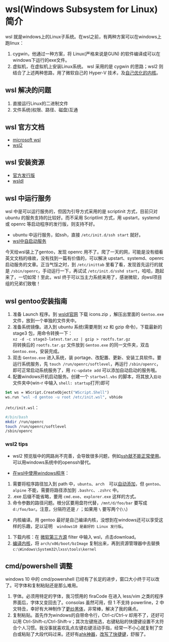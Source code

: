# wsl(Windows Subsystem for Linux) 简介
wsl 就是windows上的Linux子系统。在wsl之前，有两种方案可以在windows上跑linux：
1. cygwin，他通过一种方案，将 Linux(严格来说是GUN) 的软件编译成可以在windows下运行的exe文件。
2. 虚拟机，在虚拟机上安装Linux系统。
wsl 采用的是 cygwin 的思路；wsl2 则结合了上述两种思路，用了微软自己的 Hyper-V 技术，及[自己优化的内核](https://thirdpartysource.microsoft.com/download/Windows%20Subsystem%20for%20Linux%20v2/May%202019/WSLv2-Linux-Kernel-master.zip)。

## wsl 解决的问题
1. 直接运行Linux的二进制文件
2. 文件系统(权限、路径、磁盘)互通

## wsl 官方文档
* [microsoft wsl](https://docs.microsoft.com/zh-cn/windows/wsl/about)
* [wsl2](https://docs.microsoft.com/en-us/windows/wsl/wsl2-index)

## wsl 安装资源
* [官方发行版](https://docs.microsoft.com/en-us/windows/wsl/install-manual)
* [wsldl](https://github.com/yuk7/wsldl)

## wsl 中运行服务
wsl 中是可以运行服务的，但因为引导方式采用的是 scriptinit 方式，目前只对 ubuntu 的服务支持的比较好。而不采用 ScriptIint 方式，用 upstart，systemd 或 openrc 等启动程序的发行版，则支持不好。

* ubuntu 中运行服务，如ssh，直接 `/etc/init.d/ssh start` 就好。
* [wsl中自启动服务](https://zhuanlan.zhihu.com/p/47733615)

今天给wsl装上了gentoo，发现 openrc 用不了。爬了一天的网，可能是没有细看英文文档的缘故，没有找到一篇有价值的，可以解决 upstart、systemd、openrc 启动服务的文章。正当气馁之时，到 `/etc/inittab` 里看了看，发现首先运行的就是 `/sbin/openrc`，手动运行一下，再试试 `/etc/init.d/sshd start`，哈哈，跑起来了，一切如常！至此，wsl 终于可以当主力系统来用了，感谢微软，向wsl项目组的兄弟们致敬！

## wsl gentoo安装指南
1. 准备 Launch 程序。到 [wsldl官网](https://github.com/yuk7/wsldl/releases) 下载 icons.zip ，解压出里面的 `Gentoo.exe` 文件，放到一个单独的文件夹中。
2. 准备系统镜像。进入到 ubuntu 系统(需要用到 xz 和 gzip 命令)，下载最新的 stage3 包，用命令转换一下：<br> `xz -d -c stage3-latest.tar.xz | gzip > rootfs.tar.gz` <br> 将转换后的 `rootfs.tar.gz` 文件放到 `Gentoo.exe` 的同一文件夹，双击 `Gentoo.exe`，安装完成。
3. 双击 `Gentoo.exe` 进入系统，装 portage、改配置、更新、安装工具软件。要运行系统服务，先 `touch /run/openrc/softlevel`，再运行 `/sbin/openrc`，即可正常启动系统服务了，用 `rc-update add` 可以添加自动启动的服务哦。
4. 配置windows开机启动服务。创建一个 `startwsl.vbs` 的脚本，将其放入`启动`文件夹中(win-r 中输入 `shell: startup`打开)即可
```vb
Set ws = WScript.CreateObject("WScript.Shell")
ws.run "wsl -d gentoo -u root /etc/init.wsl", vbhide
```
`/etc/init.wsl`：
```bash
#/bin/bash
mkdir /run/openrc
touch /run/openrc/softlevel
/sbin/openrc
```

###  wsl2 tips
* wsl2 预览版中的网路尚不完善，会导致很多问题，例如[ssh就不能正常使用](https://github.com/microsoft/WSL/issues/4208)。可以用windows系统中的openssh替代。

* [在wsl中使用windows程序](https://docs.microsoft.com/zh-cn/windows/wsl/interop)：
1. 需要将程序路径加入到 path 中，`ubuntu`、`arch`　可以[自动添加](https://docs.microsoft.com/zh-cn/windows/wsl/wsl-config#set-wsl-launch-settings)，但 `gentoo`、`alpine` 不能，需要将路径添加到 `.bashrc`、`.zshrc` 中。
2. .exe 后缀不能省略，要用 `cmd.exe`、`explorer.exe` 这样的方式。
3. 命令参数的路径问题。根分区要用盘符代替，`/mnt/d/foo/bar` 要写成 `d:/foo/bar`。注意，分隔符还是 `/` ；如果用 `\` 要写两个(`\\`)

* 内核编译。用 gentoo 最好是自己编译内核，没想到在windows还可以享受这样的乐趣，足以证明　`windows10 是最好的 Linux 发行版`。
1. 下载内核：在 [微软第三方源](https://thirdpartysource.microsoft.com) filter 中输入 wsl，点击download。
2. [编译内核](https://wiki.gentoo.org/wiki/Handbook:AMD64/Installation/Kernel/zh-cn)，将 `arch/x86/boot/bzImage` 复制出来，再到资源管理器中去替换 `c:\Windows\System32\lxss\tools\kernel`

## cmd/powershell 调整
windows 10 中的 cmd/powershell 已经有了长足的进步，窗口大小终于可以改了。可字体和复制粘贴还是那么难用。

1. 字体。必须用特定的字体，我习惯用的 firaCode 在进入 less/vim 之类的程序界面后，字体又变回去了。consolas 虽然可用，但 1 不支持 powerline，2 中文特丑，幸好有大神制作了[更纱黑体](https://github.com/be5invis/Sarasa-Gothic)，非常棒，解决了我的痛点。
2. 复制粘贴。首先作为windows的自带命令行，Ctrl-c/Ctrl-v 却用不了，还好可以用 Ctrl-Shift-c/Ctrl-Shift-v；其次左键拖选，右键粘贴的快捷键设置不太符合个人习惯。我没事就喜欢乱点左键右键活动手指，经常一不小心就复制了空白或粘贴了大段代码过来。还好有[ahk神器](https://github.com/Lexikos/AutoHotkey_L)，[改写了快捷键](https://gist.github.com/transtone/767b21daab393ebbeb84766ceda99a43)，舒服了。
